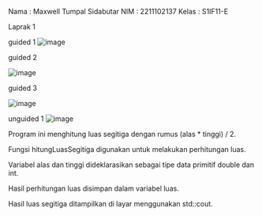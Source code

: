 Nama : Maxwell Tumpal Sidabutar
NIM : 2211102137
Kelas : S1IF11-E

Laprak 1

guided 1
![image](https://github.com/MaxwellSidabutar/Repository-praktikum-algoritma-dan-struktur-data/assets/163196340/8df77d8e-61bc-406a-85d5-65b79bf0ecfc)

guided 2

![image](https://github.com/MaxwellSidabutar/Repository-praktikum-algoritma-dan-struktur-data/assets/163196340/3c1f8f75-cf17-4c16-b675-2e7a30c89547)

guided 3

![image](https://github.com/MaxwellSidabutar/Repository-praktikum-algoritma-dan-struktur-data/assets/163196340/f09ff58d-5711-4143-ab8b-d33e15171f87)

unguided 1
![image](https://github.com/MaxwellSidabutar/Repository-praktikum-algoritma-dan-struktur-data/assets/163196340/e1213837-3d8c-439c-b30f-431038960940)

Program ini menghitung luas segitiga dengan rumus (alas * tinggi) / 2.

Fungsi hitungLuasSegitiga digunakan untuk melakukan perhitungan luas.

Variabel alas dan tinggi dideklarasikan sebagai tipe data primitif double dan int.

Hasil perhitungan luas disimpan dalam variabel luas.

Hasil luas segitiga ditampilkan di layar menggunakan std::cout.
